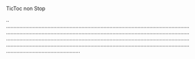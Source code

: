 TicToc non Stop

..
..................................................................................................................................................................................................................................................................................................................................................................................................................................................................................................................................................................